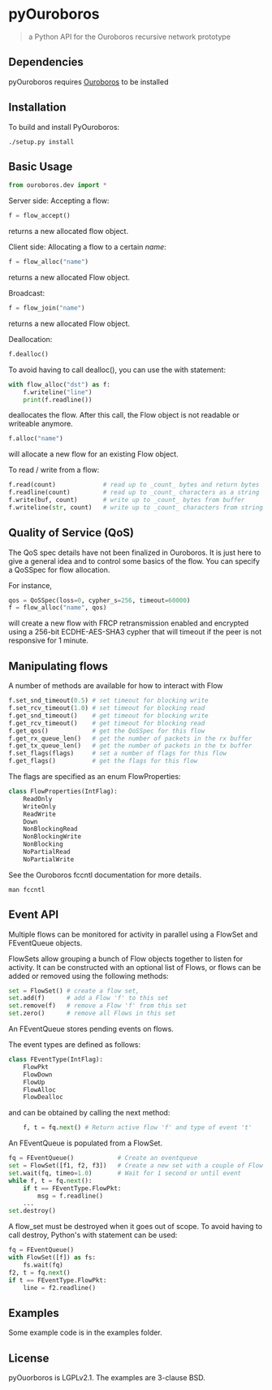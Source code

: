 # pyOuroboros
> a Python API for the Ouroboros recursive network prototype

## Dependencies

pyOuroboros requires <a href="https://ouroboros.rocks">Ouroboros</a>
to be installed

## Installation
To build and install PyOuroboros:

```shell
./setup.py install
```

## Basic Usage

```Python
from ouroboros.dev import *
```

Server side: Accepting a flow:

```Python
f = flow_accept()
```

returns a new allocated flow object.

Client side: Allocating a flow to a certain _name_:

```Python
f = flow_alloc("name")
```

returns a new allocated Flow object.

Broadcast:

```Python
f = flow_join("name")
```

returns a new allocated Flow object.

Deallocation:

```Python
f.dealloc()
```
To avoid having to call dealloc(), you can use the with statement:

```Python
with flow_alloc("dst") as f:
    f.writeline("line")
    print(f.readline())
```

deallocates the flow. After this call, the Flow object is not readable
or writeable anymore.

```Python
f.alloc("name")
```

 will allocate a new flow for an existing Flow object.

To read / write from a flow:

```Python
f.read(count)             # read up to _count_ bytes and return bytes
f.readline(count)         # read up to _count_ characters as a string
f.write(buf, count)       # write up to _count_ bytes from buffer
f.writeline(str, count)   # write up to _count_ characters from string
```

## Quality of Service (QoS)

The QoS spec details have not been finalized in Ouroboros. It is just
here to give a general idea and to control some basics of the flow.
You can specify a QoSSpec for flow allocation.

For instance,

```Python
qos = QoSSpec(loss=0, cypher_s=256, timeout=60000)
f = flow_alloc("name", qos)
```

will create a new flow with FRCP retransmission enabled and encrypted
using a 256-bit ECDHE-AES-SHA3 cypher that will timeout if the peer is
not responsive for 1 minute.

## Manipulating flows

A number of methods are available for how to interact with Flow

```Python
f.set_snd_timeout(0.5) # set timeout for blocking write
f.set_rcv_timeout(1.0) # set timeout for blocking read
f.get_snd_timeout()    # get timeout for blocking write
f.get_rcv_timeout()    # get timeout for blocking read
f.get_qos()            # get the QoSSpec for this flow
f.get_rx_queue_len()   # get the number of packets in the rx buffer
f.get_tx_queue_len()   # get the number of packets in the tx buffer
f.set_flags(flags)     # set a number of flags for this flow
f.get_flags()          # get the flags for this flow
```

The flags are specified as an enum FlowProperties:

```Python
class FlowProperties(IntFlag):
    ReadOnly
    WriteOnly
    ReadWrite
    Down
    NonBlockingRead
    NonBlockingWrite
    NonBlocking
    NoPartialRead
    NoPartialWrite
```

See the Ouroboros fccntl documentation for more details.

```shell
man fccntl
```

## Event API

Multiple flows can be monitored for activity in parallel using a
FlowSet and FEventQueue objects.

FlowSets allow grouping a bunch of Flow objects together to listen for
activity. It can be constructed with an optional list of Flows, or
flows can be added or removed using the following methods:

```Python
set = FlowSet() # create a flow set,
set.add(f)      # add a Flow 'f' to this set
set.remove(f)   # remove a Flow 'f' from this set
set.zero()      # remove all Flows in this set
```

An FEventQueue stores pending events on flows.

The event types are defined as follows:
```Python
class FEventType(IntFlag):
    FlowPkt
    FlowDown
    FlowUp
    FlowAlloc
    FlowDealloc
```

and can be obtained by calling the next method:

```Python
    f, t = fq.next() # Return active flow 'f' and type of event 't'
```

An FEventQueue is populated from a FlowSet.

```Python
fq = FEventQueue()            # Create an eventqueue
set = FlowSet([f1, f2, f3])   # Create a new set with a couple of Flow objects
set.wait(fq, timeo=1.0)       # Wait for 1 second or until event
while f, t = fq.next():
    if t == FEventType.FlowPkt:
        msg = f.readline()
    ...
set.destroy()
```

A flow_set must be destroyed when it goes out of scope.
To avoid having to call destroy, Python's with statement can be used:

```Python
fq = FEventQueue()
with FlowSet([f]) as fs:
    fs.wait(fq)
f2, t = fq.next()
if t == FEventType.FlowPkt:
    line = f2.readline()
```

## Examples

Some example code is in the examples folder.

## License
pyOuorboros is LGPLv2.1. The examples are 3-clause BSD.
